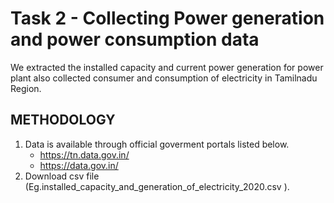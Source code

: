 # Task 2 - Collecting Power generation and power consumption data

We extracted the installed capacity and current power generation for power plant also collected consumer and consumption of electricity in Tamilnadu Region.

## METHODOLOGY
1. Data is available through official goverment portals listed below.
    - https://tn.data.gov.in/
    - https://data.gov.in/
2. Download csv file (Eg.installed_capacity_and_generation_of_electricity_2020.csv ).
